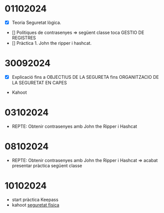 # 01102024

- [X] Teoria Seguretat lògica.
- [] Polítiques de contrasenyes => següent classe toca GESTIO DE REGISTRES
- [] Pràctica 1. John the ripper i hashcat.

# 30092024

- [x] Explicació fins a OBJECTIUS DE LA SEGURETA fins ORGANITZACIO DE LA SEGURETAT EN CAPES
- Kahoot

# 03102024

- REPTE: Obtenir contrasenyes amb John the Ripper i Hashcat

# 08102024

- REPTE: Obtenir contrasenyes amb John the Ripper i Hashcat => acabat presentar pràctica següent classe

# 10102024

- start pràctica Keepass
- kahoot [seguretat física](https://create.kahoot.it/details/ee0343bb-c5c5-46f5-abc4-b57758aec4b9)
